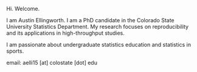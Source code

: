 Hi. Welcome.

I am Austin Ellingworth. I am a PhD candidate in the Colorado State University Statistics Department. My research focuses on reproducibility and its applications in high-throughput studies. 

I am passionate about undergraduate statistics education and statistics in sports.

email: aelli15 [at] colostate [dot] edu
